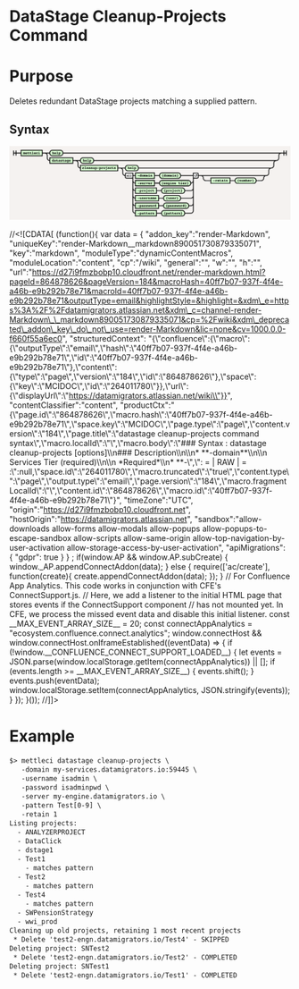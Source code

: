# DataStage Cleanup-Projects Command

# Purpose

Deletes redundant DataStage projects matching a supplied pattern.

## Syntax

![](./attachments/image-20220617-104041.png)

//<!\[CDATA\[ (function(){ var data = { "addon\_key":"render-Markdown", "uniqueKey":"render-Markdown\_\_markdown890051730879335071", "key":"markdown", "moduleType":"dynamicContentMacros", "moduleLocation":"content", "cp":"/wiki", "general":"", "w":"", "h":"", "url":"https://d27i9fmzbobp10.cloudfront.net/render-markdown.html?pageId=864878626&pageVersion=184&macroHash=40ff7b07-937f-4f4e-a46b-e9b292b78e71&macroId=40ff7b07-937f-4f4e-a46b-e9b292b78e71&outputType=email&highlightStyle=&highlight=&xdm\_e=https%3A%2F%2Fdatamigrators.atlassian.net&xdm\_c=channel-render-Markdown\_\_markdown890051730879335071&cp=%2Fwiki&xdm\_deprecated\_addon\_key\_do\_not\_use=render-Markdown&lic=none&cv=1000.0.0-f660f55a6ec0", "structuredContext": "{\\"confluence\\":{\\"macro\\":{\\"outputType\\":\\"email\\",\\"hash\\":\\"40ff7b07-937f-4f4e-a46b-e9b292b78e71\\",\\"id\\":\\"40ff7b07-937f-4f4e-a46b-e9b292b78e71\\"},\\"content\\":{\\"type\\":\\"page\\",\\"version\\":\\"184\\",\\"id\\":\\"864878626\\"},\\"space\\":{\\"key\\":\\"MCIDOC\\",\\"id\\":\\"264011780\\"}},\\"url\\":{\\"displayUrl\\":\\"https://datamigrators.atlassian.net/wiki\\"}}", "contentClassifier":"content", "productCtx":"{\\"page.id\\":\\"864878626\\",\\"macro.hash\\":\\"40ff7b07-937f-4f4e-a46b-e9b292b78e71\\",\\"space.key\\":\\"MCIDOC\\",\\"page.type\\":\\"page\\",\\"content.version\\":\\"184\\",\\"page.title\\":\\"datastage cleanup-projects command syntax\\",\\"macro.localId\\":\\"\\",\\"macro.body\\":\\"### Syntax : datastage cleanup-projects \[options\]\\\\n### Description\\\\n\\\\n\* \*\*-domain\*\*\\\\n\\\\n Services Tier (required)\\\\n\\\\n \*Required\*\\\\n\* \*\*-\\",\\": = | RAW | = :\\":null,\\"space.id\\":\\"264011780\\",\\"macro.truncated\\":\\"true\\",\\"content.type\\":\\"page\\",\\"output.type\\":\\"email\\",\\"page.version\\":\\"184\\",\\"macro.fragmentLocalId\\":\\"\\",\\"content.id\\":\\"864878626\\",\\"macro.id\\":\\"40ff7b07-937f-4f4e-a46b-e9b292b78e71\\"}", "timeZone":"UTC", "origin":"https://d27i9fmzbobp10.cloudfront.net", "hostOrigin":"https://datamigrators.atlassian.net", "sandbox":"allow-downloads allow-forms allow-modals allow-popups allow-popups-to-escape-sandbox allow-scripts allow-same-origin allow-top-navigation-by-user-activation allow-storage-access-by-user-activation", "apiMigrations": { "gdpr": true } } ; if(window.AP && window.AP.subCreate) { window.\_AP.appendConnectAddon(data); } else { require(\['ac/create'\], function(create){ create.appendConnectAddon(data); }); } // For Confluence App Analytics. This code works in conjunction with CFE's ConnectSupport.js. // Here, we add a listener to the initial HTML page that stores events if the ConnectSupport component // has not mounted yet. In CFE, we process the missed event data and disable this initial listener. const \_\_MAX\_EVENT\_ARRAY\_SIZE\_\_ = 20; const connectAppAnalytics = "ecosystem.confluence.connect.analytics"; window.connectHost && window.connectHost.onIframeEstablished((eventData) => { if (!window.\_\_CONFLUENCE\_CONNECT\_SUPPORT\_LOADED\_\_) { let events = JSON.parse(window.localStorage.getItem(connectAppAnalytics)) || \[\]; if (events.length >= \_\_MAX\_EVENT\_ARRAY\_SIZE\_\_) { events.shift(); } events.push(eventData); window.localStorage.setItem(connectAppAnalytics, JSON.stringify(events)); } }); }()); //\]\]>

# Example

```
$> mettleci datastage cleanup-projects \
   -domain my-services.datamigrators.io:59445 \
   -username isadmin \
   -password isadminpwd \
   -server my-engine.datamigrators.io \
   -pattern Test[0-9] \
   -retain 1
Listing projects:
  - ANALYZERPROJECT
  - DataClick
  - dstage1
  - Test1
    - matches pattern
  - Test2
    - matches pattern
  - Test4
    - matches pattern
  - SWPensionStrategy
  - wwi_prod
Cleaning up old projects, retaining 1 most recent projects
 * Delete 'test2-engn.datamigrators.io/Test4' - SKIPPED
Deleting project: SNTest2
 * Delete 'test2-engn.datamigrators.io/Test2' - COMPLETED
Deleting project: SNTest1
 * Delete 'test2-engn.datamigrators.io/Test1' - COMPLETED


```